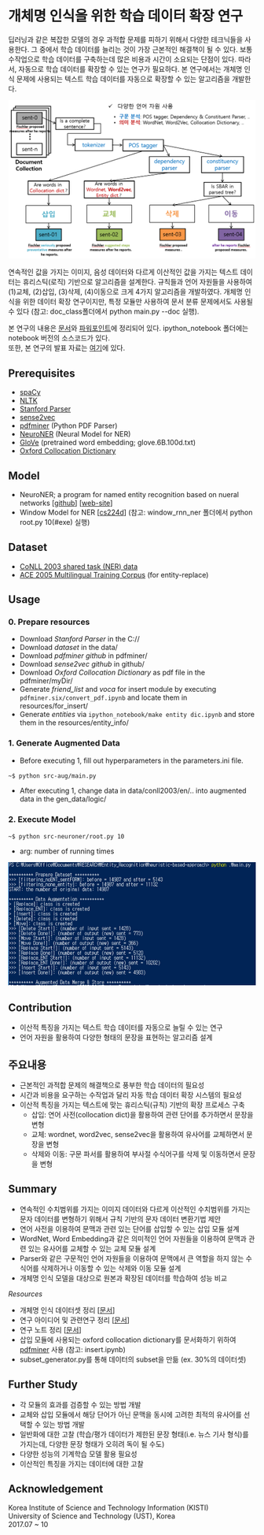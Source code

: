 # 개체명 인식을 위한 학습 데이터  확장 연구

딥러닝과 같은 복잡한 모델의 경우 과적합 문제를 피하기 위해서 다양한 테크닉들을 사용한다. 그 중에서 학습 데이터를 늘리는 것이 가장 근본적인 해결책이 될 수 있다. 보통 수작업으로 학습 데이터를 구축하는데 많은 비용과 시간이 소요되는 단점이 있다. 따라서, 자동으로 학습 데이터를 확장할 수 있는 연구가 필요하다. 본 연구에서는 개체명 인식 문제에 사용되는 텍스트 학습 데이터를 자동으로 확장할 수 있는 알고리즘을 개발한다. 

![](assets/process.PNG)

연속적인 값을 가지는 이미지, 음성 데이터와 다르게 이산적인 값을 가지는 텍스트 데이터는 휴리스틱(로직) 기반으로 알고리즘을 설계한다. 규칙들과 언어 자원들을 사용하여 (1)교체, (2)삽입, (3)삭제, (4)이동으로 크게 4가지 알고리즘을 개발하였다. 개체명 인식을 위한 데이터 확장 연구이지만, 특정 모듈만 사용하여 문서 분류 문제에서도 사용될 수 있다 (참고: doc_class폴더에서 python main.py --doc 실행).

본 연구의 내용은 [문서](https://1drv.ms/w/s!AllPqyV9kKUrkULe4nbvFU8Oj8j3)와 [파워포인트](https://1drv.ms/p/s!AllPqyV9kKUrkUOft37gKbgNnOIz)에 정리되어 있다. ipython_notebook 폴더에는 notebook 버전의 소스코드가 있다. <br>
또한, 본 연구의 발표 자료는 [여기](https://1drv.ms/p/s!AllPqyV9kKUrl133BcFl2M4crEXj)에 있다.


## Prerequisites
* [spaCy](https://spacy.io/)
* [NLTK](https://www.nltk.org/)
* [Stanford Parser](https://nlp.stanford.edu/software/lex-parser.html)
* [sense2vec](https://github.com/explosion/sense2vec)
* [pdfminer](https://github.com/euske/pdfminer) (Python PDF Parser)
* [NeuroNER](https://github.com/Franck-Dernoncourt/NeuroNER) (Neural Model for NER)
* [GloVe](https://nlp.stanford.edu/projects/glove/) (pretrained word embedding; glove.6B.100d.txt)
* [Oxford Collocation Dictionary](http://www.freecollocation.com/)

## Model
* NeuroNER; a program for named entity recognition based on nueral networks [[github](https://github.com/Franck-Dernoncourt/NeuroNER)] [[web-site](http://neuroner.com/)]
* Window Model for NER [[cs224d](http://cs224d.stanford.edu/assignment2/index.html)] (참고: window_rnn_ner 폴더에서 python root.py 10(#exe) 실행)

## Dataset
* [CoNLL 2003 shared task (NER) data](https://cogcomp.org/page/resource_view/81)
* [ACE 2005 Multilingual Training Corpus](https://catalog.ldc.upenn.edu/ldc2006t06) (for entity-replace)


## Usage

### 0. **Prepare resources** <br>
* Download *Stanford Parser* in the C://
* Download *dataset* in the data/
* Download *pdfminer github* in pdfminer/
* Download *sense2vec github* in github/
* Download *Oxford Collocation Dictionary* as pdf file in the pdfminer/myDir/
* Generate *friend_list* and *voca* for insert module by executing `pdfminer.six/convert_pdf.ipynb` and locate them in resources/for_insert/
* Generate *entities* via `ipython_notebook/make entity dic.ipynb` and store them in the resources/entity_info/


### 1. **Generate Augmented Data**
* Before executing 1, fill out hyperparameters in the parameters.ini file.
```
~$ python src-aug/main.py
```
* After executing 1, change data in data/conll2003/en/.. into augmented data in the gen_data/logic/

### 2. **Execute Model** 

```
~$ python src-neuroner/root.py 10
```
* arg: number of running times

![](assets/result.PNG)

## Contribution
* 이산적 특징을 가지는 텍스트 학습 데이터를 자동으로 늘릴 수 있는 연구
* 언어 자원을 활용하여 다양한 형태의 문장을 표현하는 알고리즘 설계

## 주요내용
* 근본적인 과적합 문제의 해결책으로 풍부한 학습 데이터의 필요성
* 시간과 비용을 요구하는 수작업과 달리 자동 학습 데이터 확장 시스템의 필요성  
* 이산적 특징을 가지는 텍스트에 맞는 휴리스틱(규칙) 기반의 확장 프로세스 구축
   * 삽입: 연어 사전(collocation dict)을 활용하여 관련 단어를 추가하면서 문장을 변형
   * 교체: wordnet, word2vec, sense2vec을 활용하여 유사어를 교체하면서 문장을 변형
   * 삭제와 이동: 구문 파서를 활용하여 부사절 수식어구를 삭제 및 이동하면서 문장을 변형

## Summary
* 연속적인 수치범위를 가지는 이미지 데이터와 다르게 이산적인 수치범위를 가지는 문자 데이터를 변형하기 위해서 규칙 기반의 문자 데이터 변환기법 제안
* 연어 사전을 이용하여 문맥과 관련 있는 단어를 삽입할 수 있는 삽입 모듈 설계
* WordNet, Word Embedding과 같은 의미적인 언어 자원들을 이용하여 문맥과 관련 있는 유사어를 교체할 수 있는 교체 모듈 설계
* Parser와 같은 구문적인 언어 자원들을 이용하여 문맥에서 큰 역할을 하지 않는 수식어를 삭제하거나 이동할 수 있는 삭제와 이동 모듈 설계
* 개체명 인식 모델을 대상으로 원본과 확장된 데이터를 학습하여 성능 비교 

_Resources_
* 개체명 인식 데이터셋 정리 [[문서](https://1drv.ms/w/s!AllPqyV9kKUrkUUHOqncvjE1ZMbW)]
* 연구 아이디어 및 관련연구 정리 [[문서](https://1drv.ms/p/s!AllPqyV9kKUrkUt29nfhcEL-XRI_)]
* 연구 노트 정리 [[문서](https://1drv.ms/w/s!AllPqyV9kKUrkW9YbbtvBB_UpHVd)]
* 삽입 모듈에 사용되는 oxford collocation dictionary를 문서화하기 위하여 [pdfminer](https://github.com/euske/pdfminer) 사용 (참고: insert.ipynb)
* subset_generator.py를 통해 데이터의 subset을 만듦 (ex. 30%의 데이터셋)

## Further Study
* 각 모듈의 효과를 검증할 수 있는 방법 개발
* 교체와 삽입 모듈에서 해당 단어가 아닌 문맥을 동시에 고려한 최적의 유사어를 선택할 수 있는 방법 개발
* 일반화에 대한 고찰 (학습/평가 데이터가 제한된 문장 형태(i.e. 뉴스 기사 형식)를 가지는데, 다양한 문장 형태가 오히려 독이 될 수도)
* 다양한 성능의 기계학습 모델 활용 필요성
* 이산적인 특징을 가지는 데이터에 대한 고찰

## Acknowledgement
Korea Institute of Science and Technology Information (KISTI) <br>
University of Science and Technology (UST), Korea <br>
2017.07 ~ 10
